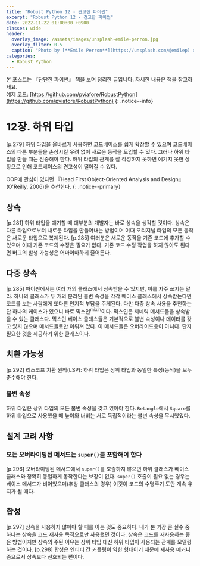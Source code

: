 ```yaml
---
title: "Robust Python 12 - 견고한 파이썬"
excerpt: "Robust Python 12 - 견고한 파이썬"
date: 2022-11-22 01:00:00 +0900
classes: wide
header:
  overlay_image: /assets/images/unsplash-emile-perron.jpg
  overlay_filter: 0.5
  caption: "Photo by [**Emile Perron**](https://unsplash.com/@emilep) on [**Unsplash**](https://unsplash.com/)"
categories:
  - Robust Python
---
```


본 포스트는 『단단한 파이썬』 책을 보며 정리한 글입니다. 자세한 내용은 책을 참고하세요.  
예제 코드: [https://github.com/pviafore/RobustPython](https://github.com/pviafore/RobustPython)
{: .notice--info}


# 12장. 하위 타입

[p.279] 하위 타입을 올바르게 사용하면 코드베이스를 쉽게 확장할 수 있으며 코드베이스의 다른 부분들을 손상시킬 우려 없이 새로운 동작을 도입할 수 있다. 그러나 하위 타입을 만들 때는 신중해야 한다. 하위 타입의 관계를 잘 작성하지 못하면 예기지 못한 상황으로 인해 코드베이스의 견고성이 떨어질 수 있다.  

OOP에 관심이 있다면 『Head First Object-Oriented Analysis and Design』(O'Reilly, 2006)을 추천한다.
{: .notice--primary}


## 상속

[p.281] 하위 타입을 얘기할 때 대부분의 개발자는 바로 상속을 생각할 것이다. 상속은 다른 타입으로부터 새로운 타입을 만들어내는 방법이며 이때 오리지널 타입의 모든 동작은 새로운 타입으로 복제된다.
[p.285] 여러분은 새로운 동작을 기존 코드에 추가할 수 있으며 이때 기존 코드의 수정은 필요가 없다. 기존 코드 수정 작업을 하지 않아도 된다면 버그의 발생 가능성은 어마어마하게 줄어든다. 

## 다중 상속
[p.285] 파이썬에서는 여러 개의 클래스에서 상속받을 수 있지만, 이를 자주 쓰지는 말라. 하나의 클래스가 두 개의 분리된 불변 속성을 각각 베이스 클래스에서 상속받는다면 코드를 보는 사람에게 또다른 인지적 부담을 주게된다. 다만 다중 상속 사용을 추천하는 단 하나의 케이스가 있으니 바로 믹스인<sup>mixin</sup>이다. 믹스인은 제네릭 메서드들을 상속받을 수 있는 클래스다. 믹스인 베이스 클래스들은 기본적으로 불변 속성이나 데이터를 갖고 있지 않으며 메서드들로만 이뤄져 있다. 이 메서드들은 오버라이드용이 아니다. 단지 필요한 것을 제공하기 위한 클래스이다.

## 치환 가능성
[p.292] 리스코프 치환 원칙(LSP): 하위 타입은 상위 타입과 동일한 특성(동작)을 모두 준수해야 한다.

### 불변 속성
하위 타입은 상위 타입의 모든 불변 속성을 갖고 있어야 한다. `Retangle`에서 `Square`를 하위 타입으로 사용했을 때 높이와 너비는 서로 독립적이라는 불변 속성을 무시했었다.

## 설계 고려 사항
### 모든 오버라이딩된 메서드는 `super()`를 포함해야 한다
[p.296] 오버라이딩된 메서드에서 `super()`를 호출하지 않으면 하위 클래스가 베이스 클래스와 정확히 동일하게 동작한다는 보장이 없다. `super()` 호출이 필요 없는 경우는 베이스 메서드가 비어있으며(추상 클래스의 경우) 이것이 코드의 수명주기 도안 계속 유지가 될 때다.

## 합성
[p.297] 상속을 사용하지 않아야 할 때를 아는 것도 중요하다. 내가 본 가장 큰 실수 중 하나는 상속을 코드 재사용 목적으로만 사용했던 것이다. 상속은 코드를 재사용하는 좋은 방법이지만 상속의 주된 이유는 상위 타입 대신 하위 타입이 사용되는 관계를 모델링하는 것이다.
[p.298] 합성은 엔티티 간 커플링이 약한 형태이기 때문에 재사용 메커니즘으로서 상속보다 선호되는 편이다.